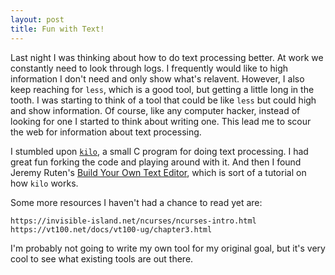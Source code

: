 ```yaml
---
layout: post
title: Fun with Text!
---
```


Last night I was thinking about how to do text processing better.  At work we constantly need to look through logs.  I frequently would like to high information I don't need and only show what's relavent.  However, I also keep reaching for ```less```, which is a good tool, but getting a little long in the tooth.  I was starting to think of a tool that could be like ```less``` but could high and show information.  Of course, like any computer hacker, instead of looking for one I started to think about writing one.  This lead me to scour the web for information about text processing.

I stumbled upon [```kilo```](https://github.com/antirez/kilo), a small C program for doing text processing.  I had great fun forking the code and playing around with it.  And then I found Jeremy Ruten's [Build Your Own Text Editor](https://viewsourcecode.org/snaptoken/kilo/), which is sort of a tutorial on how ```kilo``` works.

Some more resources I haven't had a chance to read yet are:

	https://invisible-island.net/ncurses/ncurses-intro.html
	https://vt100.net/docs/vt100-ug/chapter3.html

I'm probably not going to write my own tool for my original goal, but it's very cool to see what existing tools are out there.

